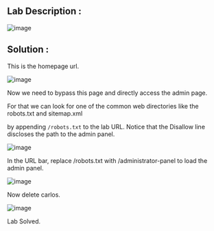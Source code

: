 ## Lab Description :

![image](https://github.com/ananthan05/Portswigger_labs/assets/140697378/05d84be4-044f-4791-bf74-bd9b1f38d76f)

## Solution :

This is the homepage url.

![image](https://github.com/ananthan05/Portswigger_labs/assets/140697378/02029df8-6931-4163-b9cf-bdc679ea64a3)

Now we need to bypass this page and directly access the admin page.

For that we can look for one of the common web directories like the robots.txt and sitemap.xml

by appending `/robots.txt` to the lab URL. Notice that the Disallow line discloses the path to the admin panel.

![image](https://github.com/ananthan05/Portswigger_labs/assets/140697378/925078d3-fb23-4dc3-a8f8-473bdd0a7188)

In the URL bar, replace /robots.txt with /administrator-panel to load the admin panel.

![image](https://github.com/ananthan05/Portswigger_labs/assets/140697378/dc7f42b8-d66c-4157-8068-df3b8a8bb8eb)

Now delete carlos.

![image](https://github.com/ananthan05/Portswigger_labs/assets/140697378/2752e029-e7cd-4110-8bd4-0c9e0071ec5f)

Lab Solved.
